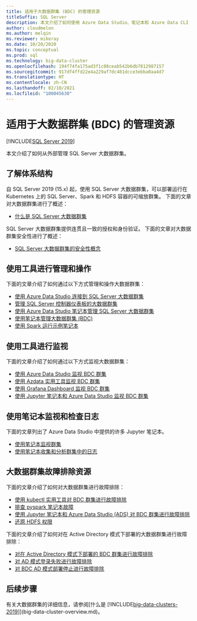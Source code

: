 ```yaml
---
title: 适用于大数据群集 (BDC) 的管理资源
titleSuffix: SQL Server
description: 本文介绍了如何使用 Azure Data Studio、笔记本和 Azure Data CLI (azdata) 命令来查看大数据群集的状态。
author: cloudmelon
ms.author: melqin
ms.reviewer: mikeray
ms.date: 10/20/2020
ms.topic: conceptual
ms.prod: sql
ms.technology: big-data-cluster
ms.openlocfilehash: 194f74fa175ad3f1c08ceab542b6db7812987157
ms.sourcegitcommit: 917df4ffd22e4a229af7dc481dcce3ebba0aa4d7
ms.translationtype: HT
ms.contentlocale: zh-CN
ms.lasthandoff: 02/10/2021
ms.locfileid: "100045630"
---
```

# <a name="administration-resources-for-big-data-clusters-bdc"></a>适用于大数据群集 (BDC) 的管理资源 

[!INCLUDE[SQL Server 2019](../includes/applies-to-version/sqlserver2019.md)]

本文介绍了如何从外部管理 SQL Server 大数据群集。

## <a name="know-your-architecture"></a>了解体系结构

自 SQL Server 2019 (15.x) 起，使用 SQL Server 大数据群集，可以部署运行在 Kubernetes 上的 SQL Server、Spark 和 HDFS 容器的可缩放群集。 下面的文章对大数据群集进行了概述：
- [什么是 SQL Server 大数据群集](big-data-cluster-overview.md)

SQL Server 大数据群集提供连贯且一致的授权和身份验证。 下面的文章对大数据群集安全性进行了概述：
- [SQL Server 大数据群集的安全性概念](concept-security.md)

## <a name="manage-and-operate-with-tools"></a>使用工具进行管理和操作

下面的文章介绍了如何通过以下方式管理和操作大数据群集： 

- [使用 Azure Data Studio 连接到 SQL Server 大数据群集](connect-to-big-data-cluster.md)
- [管理 SQL Server 控制器仪表板的大数据群集](manage-with-controller-dashboard.md)
- [使用 Azure Data Studio 笔记本管理 SQL Server 大数据群集](notebooks-manage-bdc.md)
- [使用笔记本管理大数据群集 (BDC)](cluster-manage-notebooks.md)
- [使用 Spark 运行示例笔记本](notebooks-tutorial-spark.md)

## <a name="monitor-with-tools"></a>使用工具进行监视

下面的文章介绍了如何通过以下方式监视大数据群集： 

- [使用 Azure Data Studio 监视 BDC 群集](cluster-monitor-ads.md)
- [使用 Azdata 实用工具监视 BDC 群集](cluster-monitor-cmdlet.md)
- [使用 Grafana Dashboard 监视 BDC 群集](cluster-monitor-grafana.md)
- [使用 Jupyter 笔记本和 Azure Data Studio 监视 BDC 群集](cluster-monitor-notebooks.md)

## <a name="monitor-and-inspect-logs-with-notebooks"></a>使用笔记本监视和检查日志

下面的文章列出了 Azure Data Studio 中提供的许多 Jupyter 笔记本。

- [使用笔记本监视群集](cluster-monitor-notebooks.md)
- [使用笔记本收集和分析群集中的日志](cluster-logging-notebooks.md)

## <a name="big-data-clusters-troubleshooting-resources"></a>大数据群集故障排除资源

下面的文章介绍了如何对大数据群集进行故障排除：

- [使用 kubectl 实用工具对 BDC 群集进行故障排除](cluster-troubleshooting-commands.md) 
- [排查 pyspark 笔记本故障](troubleshoot-pyspark-notebook.md)
- [使用 Jupyter 笔记本和 Azure Data Studio (ADS) 对 BDC 群集进行故障排除](cluster-troubleshooter-notebooks.md)
- [还原 HDFS 权限](troubleshoot-hdfs-restore-admin.md)

下面的文章介绍了如何对在 Active Directory 模式下部署的大数据群集进行故障排除：
- [对在 Active Directory 模式下部署的 BDC 群集进行故障排除](troubleshoot-active-directory.md) 
- [对 AD 模式登录失败进行故障排除](troubleshoot-ad-login-failed-untrusted-domain.md)
- [对 BDC AD 模式部署停止进行故障排除](troubleshoot-ad-reverse-lookup-zone.md)

## <a name="next-steps"></a>后续步骤

有关大数据群集的详细信息，请参阅[什么是 [!INCLUDE[big-data-clusters-2019](../includes/ssbigdataclusters-ss-nover.md)]](big-data-cluster-overview.md)。
